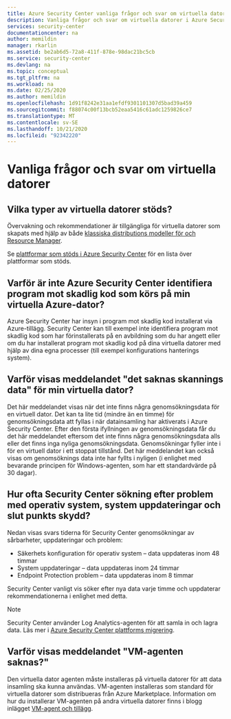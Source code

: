 ```yaml
---
title: Azure Security Center vanliga frågor och svar om virtuella datorer
description: Vanliga frågor och svar om virtuella datorer i Azure Security Center, en produkt som hjälper dig att förhindra, identifiera och svara på hot
services: security-center
documentationcenter: na
author: memildin
manager: rkarlin
ms.assetid: be2ab6d5-72a8-411f-878e-98dac21bc5cb
ms.service: security-center
ms.devlang: na
ms.topic: conceptual
ms.tgt_pltfrm: na
ms.workload: na
ms.date: 02/25/2020
ms.author: memildin
ms.openlocfilehash: 1d91f8242e31aa1efdf9301101307d5bad39a459
ms.sourcegitcommit: f88074c00f13bcb52eaa5416c61adc1259826ce7
ms.translationtype: MT
ms.contentlocale: sv-SE
ms.lasthandoff: 10/21/2020
ms.locfileid: "92342220"
---
```

# <a name="faq---questions-about-virtual-machines"></a>Vanliga frågor och svar om virtuella datorer


## <a name="what-types-of-virtual-machines-are-supported"></a>Vilka typer av virtuella datorer stöds?

Övervakning och rekommendationer är tillgängliga för virtuella datorer som skapats med hjälp av både [klassiska distributions modeller för och Resource Manager](/azure/security-center/./azure-resource-manager/management/deployment-models).

Se [plattformar som stöds i Azure Security Center](security-center-os-coverage.md) för en lista över plattformar som stöds.


## <a name="why-doesnt-azure-security-center-recognize-the-antimalware-solution-running-on-my-azure-vm"></a>Varför är inte Azure Security Center identifiera program mot skadlig kod som körs på min virtuella Azure-dator?

Azure Security Center har insyn i program mot skadlig kod installerat via Azure-tillägg. Security Center kan till exempel inte identifiera program mot skadlig kod som har förinstallerats på en avbildning som du har angett eller om du har installerat program mot skadlig kod på dina virtuella datorer med hjälp av dina egna processer (till exempel konfigurations hanterings system).


## <a name="why-do-i-get-the-message-missing-scan-data-for-my-vm"></a>Varför visas meddelandet "det saknas skannings data" för min virtuella dator?

Det här meddelandet visas när det inte finns några genomsökningsdata för en virtuell dator. Det kan ta lite tid (mindre än en timme) för genomsökningsdata att fyllas i när datainsamling har aktiverats i Azure Security Center. Efter den första ifyllningen av genomsökningsdata får du det här meddelandet eftersom det inte finns några genomsökningsdata alls eller det finns inga nyliga genomsökningsdata. Genomsökningar fyller inte i för en virtuell dator i ett stoppat tillstånd. Det här meddelandet kan också visas om genomsöknings data inte har fyllts i nyligen (i enlighet med bevarande principen för Windows-agenten, som har ett standardvärde på 30 dagar).


## <a name="how-often-does-security-center-scan-for-operating-system-vulnerabilities-system-updates-and-endpoint-protection-issues"></a>Hur ofta Security Center sökning efter problem med operativ system, system uppdateringar och slut punkts skydd?

Nedan visas svars tiderna för Security Center genomsökningar av sårbarheter, uppdateringar och problem:

- Säkerhets konfiguration för operativ system – data uppdateras inom 48 timmar
- System uppdateringar – data uppdateras inom 24 timmar
- Endpoint Protection problem – data uppdateras inom 8 timmar

Security Center vanligt vis söker efter nya data varje timme och uppdaterar rekommendationerna i enlighet med detta. 

> [!NOTE]
> Security Center använder Log Analytics-agenten för att samla in och lagra data. Läs mer i [Azure Security Center plattforms migrering](./security-center-enable-data-collection.md).


## <a name="why-do-i-get-the-message-vm-agent-is-missing"></a>Varför visas meddelandet "VM-agenten saknas?"

Den virtuella dator agenten måste installeras på virtuella datorer för att data insamling ska kunna användas. VM-agenten installeras som standard för virtuella datorer som distribueras från Azure Marketplace. Information om hur du installerar VM-agenten på andra virtuella datorer finns i blogg inlägget [VM-agent och tillägg](https://azure.microsoft.com/blog/vm-agent-and-extensions-part-2/).